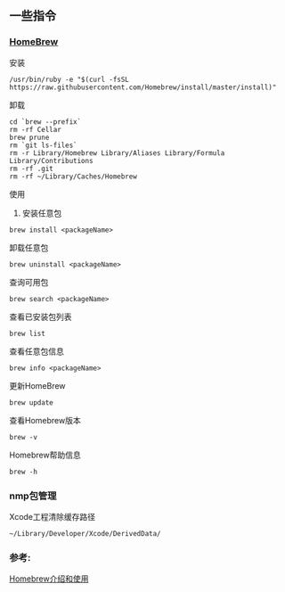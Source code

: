 ##  一些指令


### [HomeBrew](https://brew.sh)
安装
```
/usr/bin/ruby -e "$(curl -fsSL https://raw.githubusercontent.com/Homebrew/install/master/install)"
```
卸载
```
cd `brew --prefix`
rm -rf Cellar
brew prune
rm `git ls-files`
rm -r Library/Homebrew Library/Aliases Library/Formula Library/Contributions
rm -rf .git
rm -rf ~/Library/Caches/Homebrew
```

使用
1. 安装任意包
```
brew install <packageName>
```
卸载任意包
```
brew uninstall <packageName>
```
查询可用包
```
brew search <packageName>
```
查看已安装包列表
```
brew list
```
查看任意包信息
```
brew info <packageName>
```
更新HomeBrew
```
brew update
```
查看Homebrew版本
```
brew -v
```
Homebrew帮助信息
```
brew -h
```

### nmp包管理








Xcode工程清除缓存路径
```
~/Library/Developer/Xcode/DerivedData/
```

### 参考:
[Homebrew介绍和使用](https://www.jianshu.com/p/de6f1d2d37bf)

